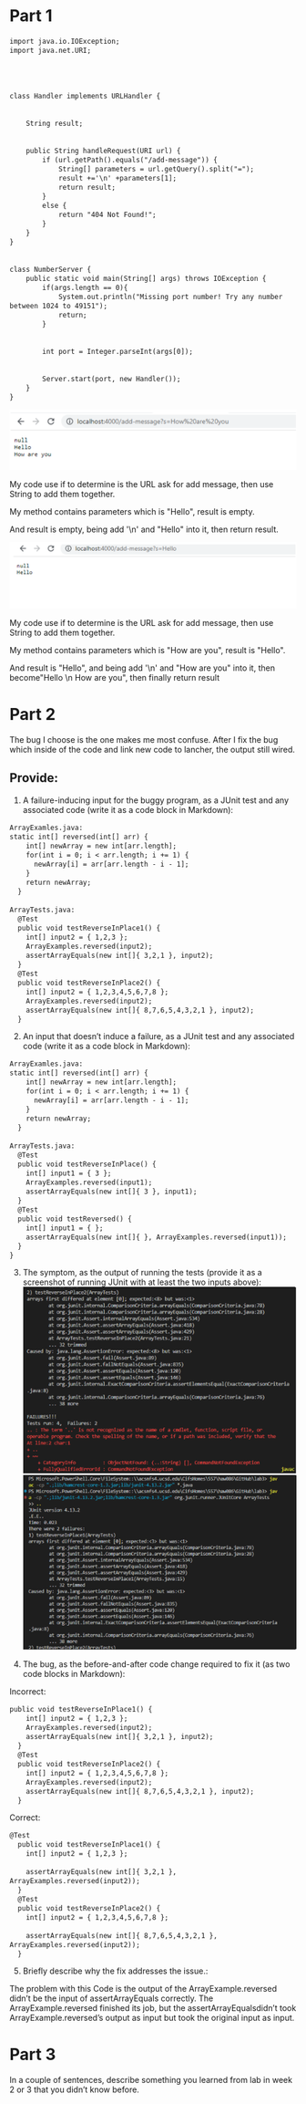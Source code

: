 # Part 1
```
import java.io.IOException;
import java.net.URI;




class Handler implements URLHandler {


    String result;


    public String handleRequest(URI url) {
        if (url.getPath().equals("/add-message")) {
            String[] parameters = url.getQuery().split("=");
            result +='\n' +parameters[1];
            return result;
        }
        else {
            return "404 Not Found!";
        }
    }
}


class NumberServer {
    public static void main(String[] args) throws IOException {
        if(args.length == 0){
            System.out.println("Missing port number! Try any number between 1024 to 49151");
            return;
        }


        int port = Integer.parseInt(args[0]);


        Server.start(port, new Handler());
    }
}
```

![Image](1682399975357.jpg)

My code use if to determine is the URL ask for add message, then use String to add them together.

My method contains parameters which is "Hello", result is empty.

And result is empty, being add '\n' and "Hello" into it, then return result.


![Image](1682399967909.jpg)

My code use if to determine is the URL ask for add message, then use String to add them together.

My method contains parameters which is "How are you", result is "Hello".

And result is "Hello", and being add '\n' and "How are you" into it, then become"Hello \n How are you", then finally return result


# Part 2
The bug I choose is the one makes me most confuse. After I fix the bug which inside of the code and link new code to lancher, the output still wired.

## Provide:

1. A failure-inducing input for the buggy program, as a JUnit test and any associated code (write it as a code block in Markdown):

```
ArrayExamles.java: 
static int[] reversed(int[] arr) {
    int[] newArray = new int[arr.length];
    for(int i = 0; i < arr.length; i += 1) {
      newArray[i] = arr[arr.length - i - 1];
    }
    return newArray;
  }

ArrayTests.java:
  @Test
  public void testReverseInPlace1() {
    int[] input2 = { 1,2,3 };
    ArrayExamples.reversed(input2);
    assertArrayEquals(new int[]{ 3,2,1 }, input2);
  }
  @Test
  public void testReverseInPlace2() {
    int[] input2 = { 1,2,3,4,5,6,7,8 };
    ArrayExamples.reversed(input2);
    assertArrayEquals(new int[]{ 8,7,6,5,4,3,2,1 }, input2);
  }
```

2. An input that doesn’t induce a failure, as a JUnit test and any associated code (write it as a code block in Markdown):

```
ArrayExamles.java: 
static int[] reversed(int[] arr) {
    int[] newArray = new int[arr.length];
    for(int i = 0; i < arr.length; i += 1) {
      newArray[i] = arr[arr.length - i - 1];
    }
    return newArray;
  }

ArrayTests.java:
  @Test
  public void testReverseInPlace() {
    int[] input1 = { 3 };
    ArrayExamples.reversed(input1);
    assertArrayEquals(new int[]{ 3 }, input1);
  }
  @Test
  public void testReversed() {
    int[] input1 = { };
    assertArrayEquals(new int[]{ }, ArrayExamples.reversed(input1));
  }
}
```

3. The symptom, as the output of running the tests (provide it as a screenshot of running JUnit with at least the two inputs above):
![Image](1682210964520.png)
![Image](1682210991526.png)

4. The bug, as the before-and-after code change required to fix it (as two code blocks in Markdown):

Incorrect:

```
public void testReverseInPlace1() {
    int[] input2 = { 1,2,3 };
    ArrayExamples.reversed(input2);
    assertArrayEquals(new int[]{ 3,2,1 }, input2);
  }
  @Test
  public void testReverseInPlace2() {
    int[] input2 = { 1,2,3,4,5,6,7,8 };
    ArrayExamples.reversed(input2);
    assertArrayEquals(new int[]{ 8,7,6,5,4,3,2,1 }, input2);
  }
```

Correct:

```
@Test
  public void testReverseInPlace1() {
    int[] input2 = { 1,2,3 };
   
    assertArrayEquals(new int[]{ 3,2,1 }, ArrayExamples.reversed(input2));
  }
  @Test
  public void testReverseInPlace2() {
    int[] input2 = { 1,2,3,4,5,6,7,8 };
   
    assertArrayEquals(new int[]{ 8,7,6,5,4,3,2,1 }, ArrayExamples.reversed(input2));
  }
```

5. Briefly describe why the fix addresses the issue.:

The problem with this Code is the output of the ArrayExample.reversed didn’t be the input of assertArrayEquals correctly. The ArrayExample.reversed finished its job, but the assertArrayEqualsdidn’t took  ArrayExample.reversed’s output as input but took the original input as input. 


# Part 3
In a couple of sentences, describe something you learned from lab in week 2 or 3 that you didn’t know before.
